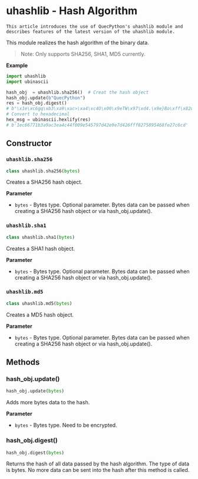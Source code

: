 # uhashlib - Hash Algorithm

```
This article introduces the use of QuecPython's uhashlib module and describes features of the latest version of the uhashlib module.
```

This module realizes the hash algorithm of the binary data.

> Note: Only supports SHA256, SHA1, MD5 currently.

**Example**

```python
import uhashlib
import ubinascii

hash_obj  = uhashlib.sha256()  # Creat the hash object
hash_obj.update(b"QuecPython")
res = hash_obj.digest()
# b"\x1e\xc6gq\xb3\xa9\xac>\xa4\xc4O\x00\x9eTW\x97\xd4.\x9e}Bo\xff\x82u\x89Th\xfe'\xc6\xcd"
# Convert to hexadecimal
hex_msg = ubinascii.hexlify(res)
# b'1ec66771b3a9ac3ea4c44f009e545797d42e9e7d426fff8275895468fe27c6cd'
```


## Constructor

### `uhashlib.sha256`

```python
class uhashlib.sha256(bytes)
```

Creates a SHA256 hash object.

**Parameter**

- `bytes` - Bytes type. Optional parameter. Bytes data can be passed when creating a SHA256 hash object or via hash_obj.update().

### `uhashlib.sha1`

```python
class uhashlib.sha1(bytes)
```

Creates a SHA1 hash object.

**Parameter**

- `bytes` - Bytes type. Optional parameter. Bytes data can be passed when creating a SHA256 hash object or via hash_obj.update().

### `uhashlib.md5`

```python
class uhashlib.md5(bytes)
```

Creates a MD5 hash object.

**Parameter**

- `bytes` - Bytes type. Optional parameter. Bytes data can be passed when creating a SHA256 hash object or via hash_obj.update().


## Methods

### hash_obj.update()

```python
hash_obj.update(bytes)
```

Adds more bytes data to the hash.

**Parameter**

- `bytes` - Bytes type. Need to be encrypted. 

### hash_obj.digest()

```python
hash_obj.digest(bytes)
```

Returns the hash of all data passed by the hash algorithm. The type of data is bytes. No more data can be sent into the hash after this method is called.

